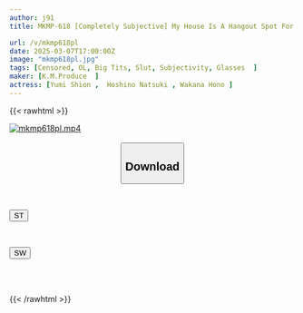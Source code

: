 ```yaml
---
author: j91
title: MKMP-618 [Completely Subjective] My House Is A Hangout Spot For Three Plain, Glasses-wearing, Big-breasted Subordinates...

url: /v/mkmp618pl
date: 2025-03-07T17:00:00Z
image: "mkmp618pl.jpg"
tags: [Censored, OL, Big Tits, Slut, Subjectivity, Glasses	]
maker: [K.M.Produce  ]
actress: [Yumi Shion ,  Hoshino Natsuki , Wakana Hono ]
---
```



{{< rawhtml >}}

<div class="video" data-videoid="6Qzm3WovXVh936b">
    <a href="javascript:;">
        <img src="/v/mkmp618pl/mkmp618pl.jpg" width="WIDTH" height="HEIGHT" alt="mkmp618pl.mp4" loading="lazy">
    </a>
</div>

<script type="text/javascript" src="https://j91.asia/asset/on-demand-st.js"></script>

<br>
  <link rel="stylesheet" href="https://j91.asia/asset/bs5.css">
  
  <center>
  <button class="btn btn-primary" type="button" data-bs-toggle="collapse" data-bs-target=".multi-collapse" aria-expanded="false" aria-controls="multiCollapseExample1 multiCollapseExample2"><h2>Download</h2></button></center>
</p>
<div class="row">
  <div class="col">
    <div class="collapse multi-collapse" id="multiCollapseExample1">
      <div class="card card-body">
	      	      <br>
<div class="buttons">  
<p><a href="/v/mkmp618pl/st.html" target="_blank"><button class="btn-hover color-3"><i class="fa fa-download"></i> ST</button></a></p></div>
    </div>
  </div>
</div>
  <div class="col">
    <div class="collapse multi-collapse" id="multiCollapseExample2">
      <div class="card card-body">
	      <br>
<div class="buttons">
<p><a href="/v/mkmp618pl/sw.html" target="_blank"><button class="btn-hover color-2"><i class="fa fa-download"></i> SW</button></a></p></div>
<br><br>
      </div>
    </div>
  </div>
</div>

{{< /rawhtml >}}